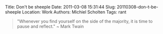 Title: Don't be sheeple
Date: 2011-03-08 15:31:44
Slug: 20110308-don-t-be-sheeple
Location: Work
Authors: Michiel Scholten
Tags: rant

<blockquote><p>"Whenever you find yourself on the side of the majority, it is time to pause and reflect." ~ Mark Twain</p></blockquote>